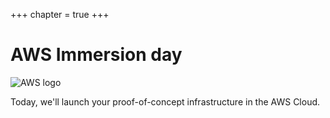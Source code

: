 +++
chapter = true
+++
# AWS Immersion day

![AWS logo](/aws.png)

Today, we'll launch your proof-of-concept infrastructure in the AWS Cloud.
